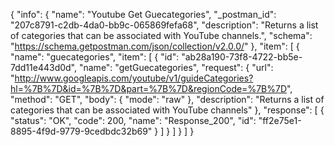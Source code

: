 {
  "info": {
    "name": "Youtube Get Guecategories",
    "_postman_id": "207c8791-c2db-4da0-bb9c-065869fefa68",
    "description": "Returns a list of categories that can be associated with YouTube channels.",
    "schema": "https://schema.getpostman.com/json/collection/v2.0.0/"
  },
  "item": [
    {
      "name": "guecategories",
      "item": [
        {
          "id": "ab28a190-73f8-4722-bb5e-7dd11e443d0d",
          "name": "getGuecategories",
          "request": {
            "url": "http://www.googleapis.com/youtube/v1/guideCategories?hl=%7B%7D&id=%7B%7D&part=%7B%7D&regionCode=%7B%7D",
            "method": "GET",
            "body": {
              "mode": "raw"
            },
            "description": "Returns a list of categories that can be associated with YouTube channels"
          },
          "response": [
            {
              "status": "OK",
              "code": 200,
              "name": "Response_200",
              "id": "ff2e75e1-8895-4f9d-9779-9cedbdc32b69"
            }
          ]
        }
      ]
    }
  ]
}